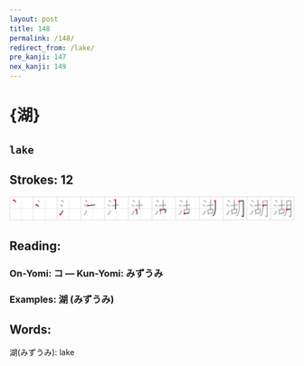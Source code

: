 ```yaml
---
layout: post
title: 148
permalink: /148/
redirect_from: /lake/
pre_kanji: 147
nex_kanji: 149
---
```


# {湖}

## `lake`

## Strokes: 12

<div class="stroke"><img src="../images/E6B996.png" /></div>

## Reading:

### On-Yomi: コ &mdash; Kun-Yomi: みずうみ

### Examples: 湖 (みずうみ)

## Words:

湖(みずうみ): lake
